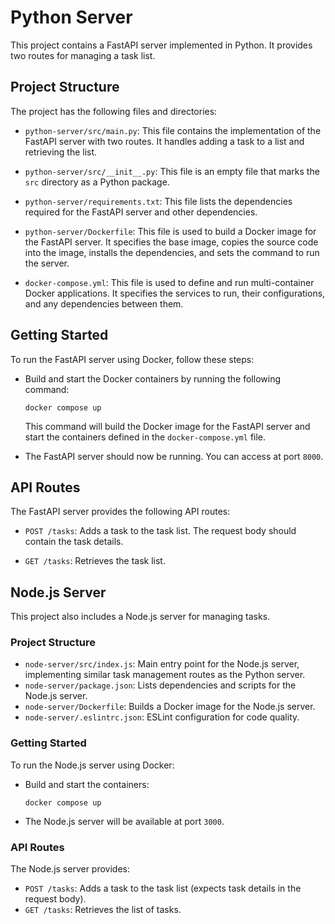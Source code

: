 # Python Server

This project contains a FastAPI server implemented in Python. It provides two routes for managing a task list.

## Project Structure

The project has the following files and directories:

- `python-server/src/main.py`: This file contains the implementation of the FastAPI server with two routes. It handles adding a task to a list and retrieving the list.

- `python-server/src/__init__.py`: This file is an empty file that marks the `src` directory as a Python package.

- `python-server/requirements.txt`: This file lists the dependencies required for the FastAPI server and other dependencies.

- `python-server/Dockerfile`: This file is used to build a Docker image for the FastAPI server. It specifies the base image, copies the source code into the image, installs the dependencies, and sets the command to run the server.

- `docker-compose.yml`: This file is used to define and run multi-container Docker applications. It specifies the services to run, their configurations, and any dependencies between them.

## Getting Started

To run the FastAPI server using Docker, follow these steps:

- Build and start the Docker containers by running the following command:

  ```shell
  docker compose up
  ```

  This command will build the Docker image for the FastAPI server and start the containers defined in the `docker-compose.yml` file.

- The FastAPI server should now be running. You can access at port `8000`.

## API Routes

The FastAPI server provides the following API routes:

- `POST /tasks`: Adds a task to the task list. The request body should contain the task details.

- `GET /tasks`: Retrieves the task list.

## Node.js Server

This project also includes a Node.js server for managing tasks.

### Project Structure

- `node-server/src/index.js`: Main entry point for the Node.js server, implementing similar task management routes as the Python server.
- `node-server/package.json`: Lists dependencies and scripts for the Node.js server.
- `node-server/Dockerfile`: Builds a Docker image for the Node.js server.
- `node-server/.eslintrc.json`: ESLint configuration for code quality.

### Getting Started

To run the Node.js server using Docker:

- Build and start the containers:

  ```shell
  docker compose up
  ```

- The Node.js server will be available at port `3000`.

### API Routes

The Node.js server provides:

- `POST /tasks`: Adds a task to the task list (expects task details in the request body).
- `GET /tasks`: Retrieves the list of tasks.